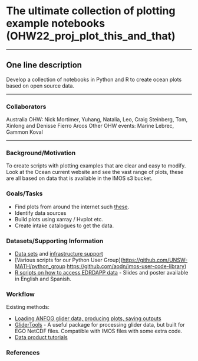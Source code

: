 # The ultimate collection of plotting example notebooks (OHW22_proj_plot_this_and_that)
---

## One line description
Develop a collection of notebooks in Python and R to  create ocean plots based on open source data.

---

### Collaborators
Australia OHW: Nick Mortimer, Yuhang, Natalia, Leo, Craig Steinberg, Tom, Xinlong and Denisse Fierro Arcos
Other OHW events: Marine Lebrec, Gammon Koval

---

### Background/Motivation
To create scripts with plotting examples that are clear and easy to modify.  
Look at the Ocean current website and see the vast range of plots, these are all based on data that is available in the IMOS s3 bucket.

### Goals/Tasks
* Find plots from around the internet such [these](http://oceancurrent.imos.org.au/index.php).
* Identify data sources
* Build plots using xarray / Hvplot etc.
* Create intake catalogues to get the data.

### Datasets/Supporting Information
* [Data sets](http://imos-data.s3-website-ap-southeast-2.amazonaws.com/?prefix=IMOS/SRS/SST/ghrsst/L3S-1d/dn/) and [infrastructure support](http://imos-data.s3-website-ap-southeast-2.amazonaws.com/?prefix=IMOS/OceanCurrent/GSLA/NRT00/2022/)
* [Various scripts for our Python User Group](https://github.com/UNSW-MATH/python_group
https://github.com/aodn/imos-user-code-library)
* [R scripts on how to access EDRDAPP data](https://github.com/virginiagarciaalonso/useR_2022_sst) - Slides and poster available in English and Spanish.

### Workflow
Existing methods:
* [Loading ANFOG glider data, producing plots, saving outputs](https://github.com/UNSW-MATH/python_group/blob/master/code%202019/IMOS_load_ANFOG.ipynb)
* [GliderTools](https://glidertools.readthedocs.io/en/latest/cheatsheet.html) - A useful package for processing glider data, but built for EGO NetCDF files. Compatible with IMOS files with some extra code.
* [Data product tutorials](https://figshare.com/articles/software/Data_Product_tutorials_for_Roughan_et_al_Multi-decadal_ocean_temperature_time-series_and_climatologies_from_Australia_s_long-term_National_Reference_Stations_2022_/18232691?file=32991497)

### References
